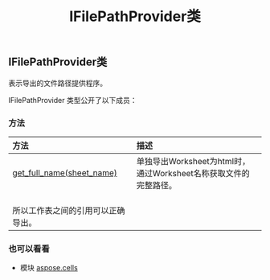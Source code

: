 ﻿---
title: IFilePathProvider类
second_title: Aspose.Cells for Python via .NET API 参考资料
description:
type: docs
weight: 850
url: /zh/python-net/aspose.cells/ifilepathprovider/
is_root: false
---
##  IFilePathProvider类
表示导出的文件路径提供程序。



IFilePathProvider 类型公开了以下成员：

### 方法
|方法|描述|
| :- | :- |
| [get_full_name(sheet_name)](/cells/zh/python-net/aspose.cells/ifilepathprovider/get_full_name/#str) |单独导出Worksheet为html时，通过Worksheet名称获取文件的完整路径。<br/>所以工作表之间的引用可以正确导出。|



### 也可以看看
* 模块 [aspose.cells](..)
